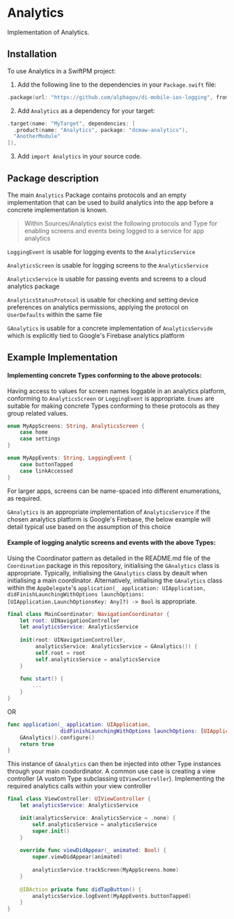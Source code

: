 # Analytics

Implementation of Analytics.

## Installation

To use Analytics in a SwiftPM project:

1. Add the following line to the dependencies in your `Package.swift` file:

```swift
.package(url: "https://github.com/alphagov/di-mobile-ios-logging", from: "1.0.0"),
```

2. Add `Analytics` as a dependency for your target:

```swift
.target(name: "MyTarget", dependencies: [
  .product(name: "Analytics", package: "dcmaw-analytics"),
  "AnotherModule"
]),
```

3. Add `import Analytics` in your source code.

## Package description

The main `Analytics` Package contains protocols and an empty implementation that can be used to build analytics into the app before a concrete implementation is known.

> Within Sources/Analytics exist the following protocols and Type for enabling screens and events being logged to a service for app analytics

`LoggingEvent` is usable for logging events to the `AnalyticsService`

`AnalyticsScreen` is usable for logging screens to the `AnalyticsService`

`AnalyticsService` is usable for passing events and screens to a cloud analytics package

`AnalyticsStatusProtocol` is usable for checking and setting device preferences on analytics permissions, applying the protocol on `UserDefaults` within the same file

`GAnalytics` is usable for a concrete implementation of `AnalyticsServide` which is explicitly tied to Google's Firebase analytics platform

## Example Implementation

#### Implementing concrete Types conforming to the above protocols:

Having access to values for screen names loggable in an analytics platform, conforming to `AnalyticsScreen` or `LoggingEvent` is appropriate. `Enums` are suitable for making concrete Types conforming to these protocols as they group related values.

```swift
enum MyAppScreens: String, AnalyticsScreen {
    case home
    case settings
}
```

```swift
enum MyAppEvents: String, LoggingEvent {
    case buttonTapped
    case linkAccessed
}
```

For larger apps, screens can be name-spaced into different enumerations, as required.

`GAnalytics` is an appropriate implementation of `AnalyticsService` if the chosen analytics platform is Google's Firebase, the below example will detail typical use based on the assumption of this choice

#### Example of logging analytic screens and events with the above Types:

Using the Coordinator pattern as detailed in the README.md file of the `Coordination` package in this repository, initialising the `GAnalytics` class is appropriate. Typically, initialising the `GAnalytics` class by deault when initialising a main coordinator. Alternatively, initialising the `GAnalytics` class within the `AppDelegate`'s `application(_ application: UIApplication, didFinishLaunchingWithOptions launchOptions: [UIApplication.LaunchOptionsKey: Any]?) -> Bool` is appropriate.

```swift
final class MainCoordinator: NavigationCoordinator {
    let root: UINavigationController
    let analyticsService: AnalyticsService
    
    init(root: UINavigationController,
         analyticsService: AnalyticsService = GAnalytics()) {
         self.root = root
         self.analyticsService = analyticsService
    }
    
    func start() {
        ...
    }
}
```

OR

```swift
func application(_ application: UIApplication,
                 didFinishLaunchingWithOptions launchOptions: [UIApplication.LaunchOptionsKey: Any]?) -> Bool {
    GAnalytics().configure()
    return true
}
```

This instance of `GAnalytics` can then be injected into other Type instances through your main coodordinator. A common use case is creating a view controller (A vustom Type subclassing `UIViewController`). Implementing the required analytics calls within your view controller

```swift
final class ViewController: UIViewController {
    let analyticsService: AnalyticsService

    init(analyticsService: AnalyticsService = .none) {
        self.analyticsService = analyticsService
        super.init()
    }
    
    override func viewDidAppear(_ animated: Bool) {
        super.viewDidAppear(animated)
        
        analyticsService.trackScreen(MyAppScreens.home)
    }
    
    @IBAction private func didTapButton() {
        analyticsService.logEvent(MyAppEvents.buttonTapped)
    }
}
```
